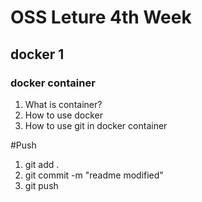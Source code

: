 # OSS Leture 4th Week
## docker 1
### docker container

1. What is container?
2. How to use docker
3. How to use git in docker container

#Push
1. git add .
2. git commit -m "readme modified"
3. git push


